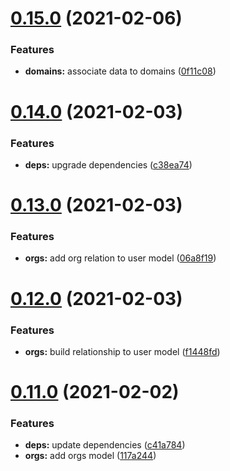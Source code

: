 # [0.15.0](https://github.com/bsord/rcvr-api/compare/0.14.0...0.15.0) (2021-02-06)


### Features

* **domains:** associate data to domains ([0f11c08](https://github.com/bsord/rcvr-api/commit/0f11c08c7535179fa0201ee762de357f244cec9e))



# [0.14.0](https://github.com/bsord/rcvr-api/compare/0.13.0...0.14.0) (2021-02-03)


### Features

* **deps:** upgrade dependencies ([c38ea74](https://github.com/bsord/rcvr-api/commit/c38ea7460928ad6ddc74f2b47828b71f0179a195))



# [0.13.0](https://github.com/bsord/rcvr-api/compare/0.12.0...0.13.0) (2021-02-03)


### Features

* **orgs:** add org relation to user model ([06a8f19](https://github.com/bsord/rcvr-api/commit/06a8f1922ca2a2665bf67d0180fe5be3483de59f))



# [0.12.0](https://github.com/bsord/rcvr-api/compare/0.11.0...0.12.0) (2021-02-03)


### Features

* **orgs:** build relationship to user model ([f1448fd](https://github.com/bsord/rcvr-api/commit/f1448fd9f45b5d942974f01c9e987d3c79514d6e))



# [0.11.0](https://github.com/bsord/rcvr-api/compare/0.10.0...0.11.0) (2021-02-02)


### Features

* **deps:** update dependencies ([c41a784](https://github.com/bsord/rcvr-api/commit/c41a7847d0cc8f97c5a9ae442ef2cd754be1de44))
* **orgs:** add orgs model ([117a244](https://github.com/bsord/rcvr-api/commit/117a244cd9a74278454926f368ec9c55dd9199af))



